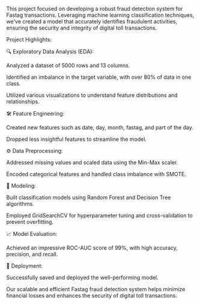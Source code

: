 
This  project focused on developing a robust fraud detection system for Fastag transactions. Leveraging machine learning classification techniques, we've created a model that accurately identifies fraudulent activities, ensuring the security and integrity of digital toll transactions.

Project Highlights:

🔍 Exploratory Data Analysis (EDA):

Analyzed a dataset of 5000 rows and 13 columns.

Identified an imbalance in the target variable, with over 80% of data in one class.

Utilized various visualizations to understand feature distributions and relationships.

🛠️ Feature Engineering:

Created new features such as date, day, month, fastag, and part of the day.

Dropped less insightful features to streamline the model.

⚙️ Data Preprocessing:

Addressed missing values and scaled data using the Min-Max scaler.

Encoded categorical features and handled class imbalance with SMOTE.

🤖 Modeling:

Built classification models using Random Forest and Decision Tree algorithms.

Employed GridSearchCV for hyperparameter tuning and cross-validation to prevent overfitting.

📈 Model Evaluation:

Achieved an impressive ROC-AUC score of 99%, with high accuracy, precision, and recall.

🚀 Deployment:

Successfully saved and deployed the well-performing model.

Our scalable and efficient Fastag fraud detection system helps minimize financial losses and enhances the security of digital toll transactions.
